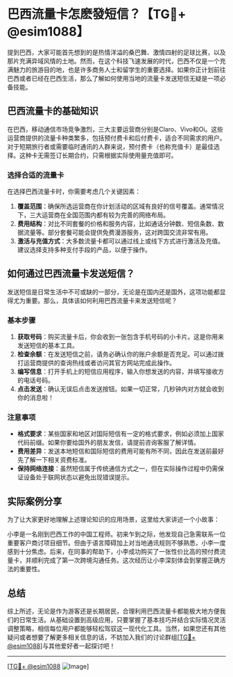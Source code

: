 # 巴西流量卡怎麽發短信？【TG💪+ @esim1088】

提到巴西，大家可能首先想到的是热情洋溢的桑巴舞、激情四射的足球比赛，以及那片充满异域风情的土地。然而，在这个科技飞速发展的时代，巴西不仅是一个充满魅力的旅游目的地，也是许多商务人士和留学生的重要选择。如果你正计划前往巴西或者已经在巴西生活，那么了解如何使用当地的流量卡发送短信无疑是一项必备技能。

## 巴西流量卡的基础知识

在巴西，移动通信市场竞争激烈，三大主要运营商分别是Claro、Vivo和Oi。这些运营商提供的流量卡种类繁多，包括预付费卡和后付费卡，适合不同需求的用户。对于短期旅行者或需要临时通讯的人群来说，预付费卡（也称充值卡）是最佳选择。这种卡无需签订长期合约，只需根据实际使用量充值即可。

### 选择合适的流量卡

在选择巴西流量卡时，你需要考虑几个关键因素：

1. **覆盖范围**：确保所选运营商在你计划活动的区域有良好的信号覆盖。通常情况下，三大运营商在全国范围内都有较为完善的网络布局。
2. **费用结构**：对比不同套餐的价格和服务内容，比如通话分钟数、短信条数、数据流量等。部分套餐可能会提供免费漫游服务，这对跨国交流非常有用。
3. **激活与充值方式**：大多数流量卡都可以通过线上或线下方式进行激活及充值。建议选择支持多种支付手段的产品，以便于操作。

## 如何通过巴西流量卡发送短信？

发送短信是日常生活中不可或缺的一部分，无论是在国内还是国外，这项功能都显得尤为重要。那么，具体该如何利用巴西流量卡来发送短信呢？

### 基本步骤

1. **获取号码**：购买流量卡后，你会收到一张包含手机号码的小卡片。这是你用来发送短信的基本工具。
2. **检查余额**：在发送短信之前，请务必确认你的账户余额是否充足。可以通过拨打运营商提供的查询热线或者访问其官方网站完成此操作。
3. **编写信息**：打开手机上的短信应用程序，输入你想发送的内容，并填写接收方的电话号码。
4. **点击发送**：确认无误后点击发送按钮。如果一切正常，几秒钟内对方就会收到你的消息啦！

### 注意事项

- **格式要求**：某些国家和地区对国际短信有一定的格式要求，例如必须加上国家代码前缀。如果你要给国外的朋友发信，请提前咨询客服了解详情。
- **费用差异**：发送本地短信和国际短信的费用可能有所不同，因此在发送前最好先了解一下相关资费标准。
- **保持网络连接**：虽然短信属于传统通信方式之一，但在实际操作过程中仍需保证设备处于联网状态以避免出现错误提示。

## 实际案例分享

为了让大家更好地理解上述理论知识的应用场景，这里给大家讲述一个小故事：

小李是一名刚到巴西工作的中国工程师。初来乍到之际，他发现自己急需联系一位重要客户商讨项目细节。但由于语言障碍加上对当地通讯规则不够熟悉，小李一度感到十分焦虑。后来，在同事的帮助下，小李成功购买了一张性价比高的预付费流量卡，并顺利完成了第一次跨境沟通任务。这次经历让小李深刻体会到掌握正确方法的重要性。

## 总结

综上所述，无论是作为游客还是长期居民，合理利用巴西流量卡都能极大地方便我们的日常生活。从基础设置到高级应用，只要掌握了基本技巧并结合实际情况灵活调整策略，相信每位用户都能够轻松驾驭这一现代化工具。当然，如果您还有其他疑问或者想要了解更多相关信息的话，不妨加入我们的讨论群组[[TG💪+ @esim1088](https://t.me/s/esim1088)]与其他爱好者一起探讨吧！

---

[[TG💪+ @esim1088](https://t.me/s/esim1088) ![Image](https://i.postimg.cc/4NQfJmqS/Snipaste-2025-05-13-00-14-12.png)]